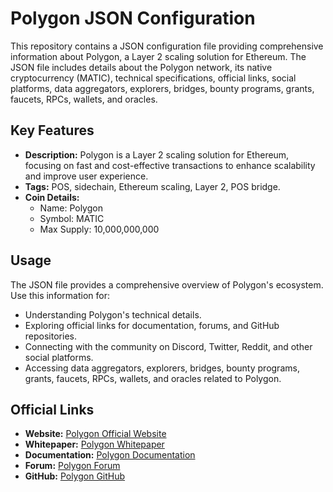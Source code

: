 
# Polygon JSON Configuration

This repository contains a JSON configuration file providing comprehensive information about Polygon, a Layer 2 scaling solution for Ethereum. The JSON file includes details about the Polygon network, its native cryptocurrency (MATIC), technical specifications, official links, social platforms, data aggregators, explorers, bridges, bounty programs, grants, faucets, RPCs, wallets, and oracles.

## Key Features
- **Description:** Polygon is a Layer 2 scaling solution for Ethereum, focusing on fast and cost-effective transactions to enhance scalability and improve user experience.
- **Tags:** POS, sidechain, Ethereum scaling, Layer 2, POS bridge.
- **Coin Details:**
  - Name: Polygon
  - Symbol: MATIC
  - Max Supply: 10,000,000,000

## Usage
The JSON file provides a comprehensive overview of Polygon's ecosystem. Use this information for:
- Understanding Polygon's technical details.
- Exploring official links for documentation, forums, and GitHub repositories.
- Connecting with the community on Discord, Twitter, Reddit, and other social platforms.
- Accessing data aggregators, explorers, bridges, bounty programs, grants, faucets, RPCs, wallets, and oracles related to Polygon.

## Official Links
- **Website:** [Polygon Official Website](https://polygon.technology/)
- **Whitepaper:** [Polygon Whitepaper](https://docs.matic.network/docs/whitepaper/)
- **Documentation:** [Polygon Documentation](https://docs.matic.network/)
- **Forum:** [Polygon Forum](https://forum.matic.network/)
- **GitHub:** [Polygon GitHub](https://github.com/maticnetwork)






